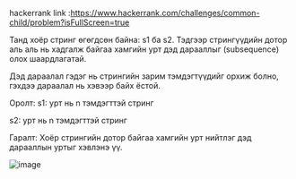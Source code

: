 hackerrank link :https://www.hackerrank.com/challenges/common-child/problem?isFullScreen=true

Танд хоёр стринг өгөгдсөн байна: s1 ба s2. Тэдгээр стрингүүдийн дотор аль аль нь хадгалж байгаа хамгийн урт дэд дарааллыг (subsequence) олох шаардлагатай.

Дэд дараалал гэдэг нь стрингийн зарим тэмдэгтүүдийг орхиж болно, гэхдээ дараалал нь хэвээр байх ёстой.

Оролт:
s1: урт нь n тэмдэгттэй стринг

s2: урт нь n тэмдэгттэй стринг

Гаралт:
Хоёр стрингийн дотор байгаа хамгийн урт нийтлэг дэд дарааллын уртыг хэвлэнэ үү.

![image](https://github.com/user-attachments/assets/94fcdb40-4bdb-48b5-9ce2-e25ca1c91193)

